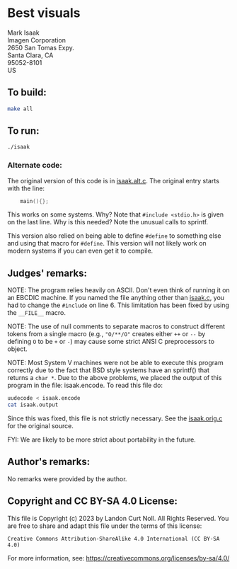 # Best visuals

Mark Isaak  
Imagen Corporation  
2650 San Tomas Expy.  
Santa Clara, CA   
95052-8101  
US  

## To build:

```sh
make all
```

## To run:

```sh
./isaak
```

### Alternate code:

The original version of this code is in [isaak.alt.c](isaak.alt.c).
The original entry starts with the line:

```c
	main(){};
```

This works on some systems.  Why?  Note that `#include <stdio.h>` is given on
the last line.  Why is this needed?  Note the unusual calls to sprintf.

This version also relied on being able to define `#define` to something else and
using that macro for `#define`. This version will not likely work on modern
systems if you can even get it to compile.


## Judges' remarks:

NOTE:  The program relies heavily on ASCII.  Don't even think of running it on
an EBCDIC machine.  If you named the file anything other than [isaak.c](isaak.c),
you had to change the `#include` on line 6. This limitation has been fixed by
using the `__FILE__` macro.

NOTE: The use of null comments to separate macros to construct different tokens
from a single macro (e.g., `"O/**/O"` creates either `++` or `--` by defining
`O` to be `+` or `-`) may cause some strict ANSI C preprocessors to object.

NOTE: Most System V machines were not be able to execute this program correctly
due to the fact that BSD style systems have an sprintf() that returns a `char *`.
Due to the above problems, we placed the output of this program in the file:
isaak.encode.  To read this file do:

```sh
uudecode < isaak.encode
cat isaak.output
```

Since this was fixed, this file is not strictly necessary. See the
[isaak.orig.c](isaak.orig.c) for the original source.

FYI: We are likely to be more strict about portability in the future.

## Author's remarks:

No remarks were provided by the author.


## Copyright and CC BY-SA 4.0 License:

This file is Copyright (c) 2023 by Landon Curt Noll.  All Rights Reserved.
You are free to share and adapt this file under the terms of this license:

    Creative Commons Attribution-ShareAlike 4.0 International (CC BY-SA 4.0)

For more information, see: https://creativecommons.org/licenses/by-sa/4.0/
